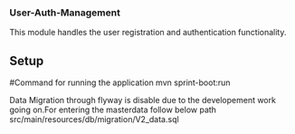 ### User-Auth-Management 
This module handles the user registration and authentication functionality.


## Setup

#Command for running the application
mvn sprint-boot:run

Data Migration through flyway is disable due to the developement work going on.For entering the masterdata follow below path src/main/resources/db/migration/V2_data.sql